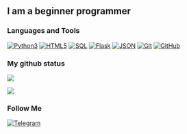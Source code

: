 ## I am a beginner programmer

### Languages and Tools
[![Python3](https://img.shields.io/badge/-Python-0d1117?style=for-the-badge&logo=Python&logoColor=#3776AB)](https://github.com/SunLLIine)
[![HTML5](https://img.shields.io/badge/-HTML-0d1117?style=for-the-badge&logo=HTML5&logoColor=#E34F26)](https://github.com/SunLLIine)
[![SQL](https://img.shields.io/badge/-SQLite-0d1117?style=for-the-badge&logo=SQLite&logoColor=#003B57)](https://github.com/SunLLIine)
[![Flask](https://img.shields.io/badge/-Flask-0d1117?style=for-the-badge&logo=Flask&logoColor=#000000)](https://github.com/SunLLIine)
[![JSON](https://img.shields.io/badge/-JSON-0d1117?style=for-the-badge&logo=JSON&logoColor=#000000)](https://github.com/SunLLIine)
[![Git](https://img.shields.io/badge/-Git-0d1117?style=for-the-badge&logo=Git&logoColor=#000000)](https://github.com/SunLLIine)
[![GitHub](https://img.shields.io/badge/-GitHub-0d1117?style=for-the-badge&logo=GitHub&logoColor=#000000)](https://github.com/SunLLIine)


### My github status
[![](https://github-readme-stats.vercel.app/api?username=SunLLIine&show_icons=true&bg_color=0d1117&text_color=ffffff&title_color=76c08d&icon_color=76c08d)](https://github.com/SunLLIine)


[![](https://github-profile-trophy.vercel.app/?username=SunLLIine&theme=nord&no-frame=true&no-bg=true)](https://github.com/SunLLIine)


### Follow Me
[![Telegram](https://img.shields.io/badge/-Telegram-0d1117?style=for-the-badge&logo=telegram&logoColor=27A0D9)](https://t.me/SunLLline)
